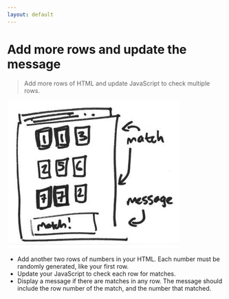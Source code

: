 ```yaml
---
layout: default
---
```


# Add more rows and update the message

> Add more rows of HTML and update JavaScript to check multiple rows.

![](./img/6.jpg)

* Add another two rows of numbers in your HTML. Each number must be randomly generated, like your first row.
* Update your JavaScript to check each row for matches.
* Display a message if there are matches in any row. The message should include the row number of the match, and the number that matched.

